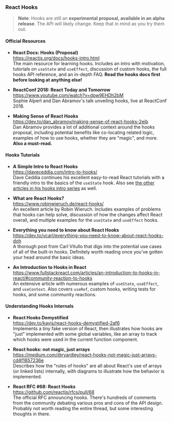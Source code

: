 ### React Hooks

> **Note**: Hooks are still an **experimental proposal, available in an alpha release**.  The API will likely change.  Keep that in mind as you try them out.


#### Official Resources

- **React Docs: Hooks (Proposal)**  
  https://reactjs.org/docs/hooks-intro.html  
  The main resource for learning hooks.  Includes an intro with motivation, tutorials on `useState` and `useEffect`, discussion of custom hooks, the full hooks API reference, and an in-depth FAQ.  **Read the hooks docs first before looking at anything else!**
  
- **ReactConf 2018: React Today and Tomorrow**  
  https://www.youtube.com/watch?v=dpw9EHDh2bM  
  Sophie Alpert and Dan Abramov's talk unveiling hooks, live at ReactConf 2018.
  
- **Making Sense of React Hooks**  
  https://dev.to/dan_abramov/making-sense-of-react-hooks-2eib  
  Dan Abramov provides a lot of additional context around the hooks proposal, including potential benefits like co-locating related logic, examples of how to use hooks, whether they are "magic", and more.  **Also a must-read.**
  
  
#### Hooks Tutorials

- **A Simple Intro to React Hooks**  
  https://daveceddia.com/intro-to-hooks/  
  Dave Ceddia continues his excellent easy-to-read React tutorials with a friendly intro to the basics of the `useState` hook.  Also see [the other articles in his hooks intro series](https://daveceddia.com/archives/) as well.
  
- **What are React Hooks?**  
  https://www.robinwieruch.de/react-hooks/  
  An excellent article by Robin Wieruch.  Includes examples of problems that hooks can help solve, discussion of how the changes affect React overall, and multiple examples for the `useState` and `useEffect` hooks.
  
- **Everything you need to know about React Hooks**  
  https://dev.to/vcarl/everything-you-need-to-know-about-react-hooks-doh  
  A thorough post from Carl Vitullo that digs into the potential use cases of all of the built-in hooks.  Definitely worth reading once you've gotten your head around the basic ideas.

- **An Introduction to Hooks in React**  
  https://www.fullstackreact.com/articles/an-introduction-to-hooks-in-react/#community-reaction-to-hooks  
  An extensive article with numerous examples of `useState`, `useEffect`, and `useContext`.  Also covers `useRef`, custom hooks, writing tests for hooks, and some community reactions.


#### Understanding Hooks Internals

- **React Hooks Demystified**  
  https://dev.to/kayis/react-hooks-demystified-2af6  
  Implements a tiny fake version of React, then illustrates how hooks are "just" implemented with some global variables, like an array to track which hooks were used in the current function component.
  
- **React hooks: not magic, just arrays**  
  https://medium.com/@ryardley/react-hooks-not-magic-just-arrays-cd4f1857236e  
  Describes how the "rules of hooks" are all about React's use of arrays (or linked lists) internally, with diagrams to illustrate how the behavior is implemented.
  
- **React RFC #68: React Hooks**  
  https://github.com/reactjs/rfcs/pull/68  
  The official RFC announcing hooks.  There's hundreds of comments from the community debating various pros and cons of the API design.  Probably not worth reading the entire thread, but some interesting thoughts in there.